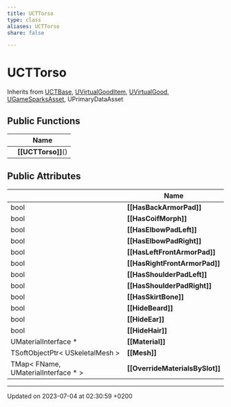 ```yaml
---
title: UCTTorso
type: class
aliases: UCTTorso
share: false

---
```


# UCTTorso





Inherits from [UCTBase](/docs/SDK/Source/Classes/classUCTBase.md), [UVirtualGoodItem](/docs/SDK/Source/Classes/classUVirtualGoodItem.md), [UVirtualGood](/docs/SDK/Source/Classes/classUVirtualGood.md), [UGameSparksAsset](/docs/SDK/Source/Classes/classUGameSparksAsset.md), UPrimaryDataAsset

## Public Functions

|                | Name           |
| -------------- | -------------- |
| | **[[UCTTorso]]**() |

## Public Attributes

|                | Name           |
| -------------- | -------------- |
| bool | **[[HasBackArmorPad]]**  |
| bool | **[[HasCoifMorph]]**  |
| bool | **[[HasElbowPadLeft]]**  |
| bool | **[[HasElbowPadRight]]**  |
| bool | **[[HasLeftFrontArmorPad]]**  |
| bool | **[[HasRightFrontArmorPad]]**  |
| bool | **[[HasShoulderPadLeft]]**  |
| bool | **[[HasShoulderPadRight]]**  |
| bool | **[[HasSkirtBone]]**  |
| bool | **[[HideBeard]]**  |
| bool | **[[HideEar]]**  |
| bool | **[[HideHair]]**  |
| UMaterialInterface * | **[[Material]]**  |
| TSoftObjectPtr< USkeletalMesh > | **[[Mesh]]**  |
| TMap< FName, UMaterialInterface * > | **[[OverrideMaterialsBySlot]]**  |

-------------------------------

Updated on 2023-07-04 at 02:30:59 +0200